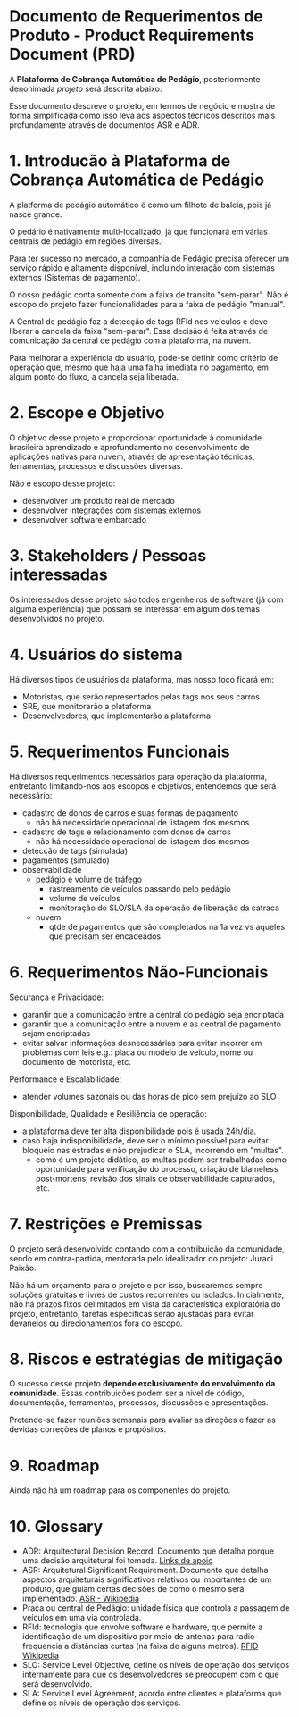 # Documento de Requerimentos de Produto - Product Requirements Document (PRD)

A **Plataforma de Cobrança Automática de Pedágio**, posteriormente denonimada *projeto* será descrita abaixo.

Esse documento descreve o projeto, em termos de negócio e mostra de forma simplificada como isso leva aos aspectos técnicos descritos mais profundamente através de documentos ASR e ADR.

# 1. Introducão à Plataforma de Cobrança Automática de Pedágio

A platforma de pedágio automático é como um filhote de baleia, pois já nasce grande.

O pedário é nativamente multi-localizado, já que funcionará em várias centrais de pedágio em regiões diversas.

Para ter sucesso no mercado, a companhia de Pedágio precisa oferecer um serviço rápido e altamente disponível, incluindo interação com sistemas externos (Sistemas de pagamento).

O nosso pedágio conta somente com a faixa de transito "sem-parar".
Não é escopo do projeto fazer funcionalidades para a faixa de pedágio "manual".

A Central de pedágio faz a detecção de tags RFId nos veículos e deve liberar a cancela da faixa "sem-parar". Essa decisão é feita através de comunicação da central de pedágio com a plataforma, na nuvem.

Para melhorar a experiência do usuário, pode-se definir como critério de operação que, mesmo que haja uma falha imediata no pagamento, em algum ponto do fluxo, a cancela seja liberada.

# 2. Escope e Objetivo

O objetivo desse projeto é proporcionar oportunidade à comunidade brasileira aprendizado e aprofundamento no desenvolvimento de aplicações nativas para nuvem, através de apresentação técnicas, ferramentas, processos e discussões diversas.

Não é escopo desse projeto:
- desenvolver um produto real de mercado
- desenvolver integrações com sistemas externos
- desenvolver software embarcado

# 3. Stakeholders / Pessoas interessadas

Os interessados desse projeto são todos engenheiros de software (já com alguma experiência) que possam se interessar em algum dos temas desenvolvidos no projeto.

# 4. Usuários do sistema

Há diversos tipos de usuários da plataforma, mas nosso foco ficará em:

- Motoristas, que serão representados pelas tags nos seus carros
- SRE, que monitorarão a plataforma
- Desenvolvedores, que implementarão a plataforma

# 5. Requerimentos Funcionais

Há diversos requerimentos necessários para operação da plataforma, entretanto limitando-nos aos escopos e objetivos, entendemos que será necessário:

- cadastro de donos de carros e suas formas de pagamento
  - não há necessidade operacional de listagem dos mesmos
- cadastro de tags e relacionamento com donos de carros
  - não há necessidade operacional de listagem dos mesmos
- detecção de tags (simulada)
- pagamentos (simulado)
- observabilidade
  - pedágio e volume de tráfego
    - rastreamento de veículos passando pelo pedágio
    - volume de veículos
    - monitoração do SLO/SLA da operação de liberação da catraca
  - nuvem
    - qtde de pagamentos que são completados na 1a vez vs aqueles que precisam ser encadeados

# 6. Requerimentos Não-Funcionais

Securança e Privacidade:

- garantir que a comunicação entre a central do pedágio seja encriptada
- garantir que a comunicação entre a nuvem e as central de pagamento sejam encriptadas
- evitar salvar informações desnecessárias para evitar incorrer em problemas com leis
  e.g.: placa ou modelo de veículo, nome ou documento de motorista, etc.

Performance e Escalabilidade:

- atender volumes sazonais ou das horas de pico sem prejuízo ao SLO

Disponibilidade, Qualidade e Resiliência de operação:

- a plataforma deve ter alta disponibilidade pois é usada 24h/dia.
- caso haja indisponibilidade, deve ser o mínimo possível para evitar bloqueio nas estradas e não prejudicar o SLA, incorrendo em "multas".
  - como é um projeto didático, as multas podem ser trabalhadas como oportunidade para verificação do processo, criação de blameless post-mortens, revisão dos sinais de observabilidade capturados, etc.

# 7. Restrições e Premissas

O projeto será desenvolvido contando com a contribuição da comunidade, sendo em contra-partida, mentorada pelo idealizador do projeto: Juraci Paixão.

Não há um orçamento para o projeto e por isso, buscaremos sempre soluções gratuitas e livres de custos recorrentes ou isolados.
Inicialmente, não há prazos fixos delimitados em vista da característica exploratória do projeto, entretanto, tarefas específicas serão ajustadas para evitar devaneios ou direcionamentos fora do escopo.

# 8. Riscos e estratégias de mitigação

O sucesso desse projeto **depende exclusivamente do envolvimento da comunidade**.
Essas contribuições podem ser a nível de código, documentação, ferramentas, processos,  discussões e apresentações.

Pretende-se fazer reuniões semanais para avaliar as direções e fazer as devidas correções de planos e propósitos.

# 9. Roadmap

Ainda não há um roadmap para os componentes do projeto.

# 10. Glossary

- ADR: Arquitectural Decision Record. Documento que detalha porque uma decisão arquitetural foi tomada. [Links de apoio](https://github.com/dose-na-nuvem/pedagio-docs/issues/1#issuecomment-1671899036)
- ASR: Arquitetural Significant Requirement. Documento que detalha aspectos arquiteturais significativos relativos ou importantes de um produto, que guiam certas decisões de como o mesmo será implementado. [ASR - Wikipedia](https://en.wikipedia.org/wiki/Architecturally_significant_requirements)
- Praça ou central de Pedágio: unidade física que controla a passagem de veículos em uma via controlada.
- RFId: tecnologia que envolve software e hardware, que permite a identificação de um dispositivo por meio de antenas para radio-frequencia a distâncias curtas (na faixa de alguns metros). [RFID Wikipedia](https://en.wikipedia.org/wiki/Radio-frequency_identification)
- SLO: Service Level Objective, define os níveis de operação dos serviços internamente para que os desenvolvedores se preocupem com o que será desenvolvido.
- SLA: Service Level Agreement, acordo entre clientes e plataforma que define os níveis de operação dos serviços.



